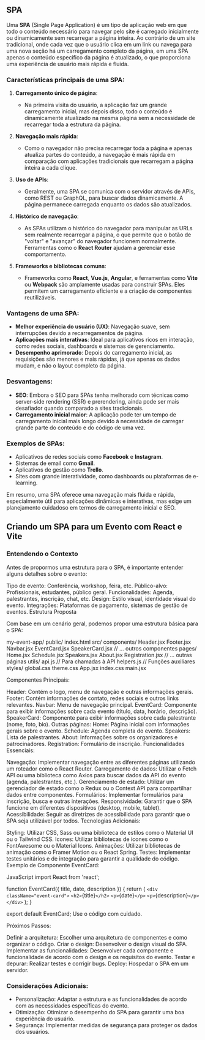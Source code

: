 ## SPA

Uma **SPA** (Single Page Application) é um tipo de aplicação web em que todo o conteúdo necessário para navegar pelo site é carregado inicialmente ou dinamicamente sem recarregar a página inteira. Ao contrário de um site tradicional, onde cada vez que o usuário clica em um link ou navega para uma nova seção há um carregamento completo da página, em uma SPA apenas o conteúdo específico da página é atualizado, o que proporciona uma experiência de usuário mais rápida e fluida.

### Características principais de uma SPA:

1. **Carregamento único de página**:

   - Na primeira visita do usuário, a aplicação faz um grande carregamento inicial, mas depois disso, todo o conteúdo é dinamicamente atualizado na mesma página sem a necessidade de recarregar toda a estrutura da página.
2. **Navegação mais rápida**:

   - Como o navegador não precisa recarregar toda a página e apenas atualiza partes do conteúdo, a navegação é mais rápida em comparação com aplicações tradicionais que recarregam a página inteira a cada clique.
3. **Uso de APIs**:

   - Geralmente, uma SPA se comunica com o servidor através de APIs, como REST ou GraphQL, para buscar dados dinamicamente. A página permanece carregada enquanto os dados são atualizados.
4. **Histórico de navegação**:

   - As SPAs utilizam o histórico do navegador para manipular as URLs sem realmente recarregar a página, o que permite que o botão de "voltar" e "avançar" do navegador funcionem normalmente. Ferramentas como o **React Router** ajudam a gerenciar esse comportamento.
5. **Frameworks e bibliotecas comuns**:

   - Frameworks como **React**, **Vue.js**, **Angular**, e ferramentas como **Vite** ou **Webpack** são amplamente usadas para construir SPAs. Eles permitem um carregamento eficiente e a criação de componentes reutilizáveis.

### Vantagens de uma SPA:

- **Melhor experiência do usuário (UX)**: Navegação suave, sem interrupções devido a recarregamentos de página.
- **Aplicações mais interativas**: Ideal para aplicativos ricos em interação, como redes sociais, dashboards e sistemas de gerenciamento.
- **Desempenho aprimorado**: Depois do carregamento inicial, as requisições são menores e mais rápidas, já que apenas os dados mudam, e não o layout completo da página.

### Desvantagens:

- **SEO**: Embora o SEO para SPAs tenha melhorado com técnicas como server-side rendering (SSR) e prerendering, ainda pode ser mais desafiador quando comparado a sites tradicionais.
- **Carregamento inicial maior**: A aplicação pode ter um tempo de carregamento inicial mais longo devido à necessidade de carregar grande parte do conteúdo e do código de uma vez.

### Exemplos de SPAs:

- Aplicativos de redes sociais como **Facebook** e **Instagram**.
- Sistemas de email como **Gmail**.
- Aplicativos de gestão como **Trello**.
- Sites com grande interatividade, como dashboards ou plataformas de e-learning.

Em resumo, uma SPA oferece uma navegação mais fluida e rápida, especialmente útil para aplicações dinâmicas e interativas, mas exige um planejamento cuidadoso em termos de carregamento inicial e SEO.

## Criando um SPA para um Evento com React e Vite

### Entendendo o Contexto

Antes de propormos uma estrutura para o SPA, é importante entender alguns detalhes sobre o evento:

Tipo de evento: Conferência, workshop, feira, etc.
Público-alvo: Profissionais, estudantes, público geral.
Funcionalidades: Agenda, palestrantes, inscrição, chat, etc.
Design: Estilo visual, identidade visual do evento.
Integrações: Plataformas de pagamento, sistemas de gestão de eventos.
Estrutura Proposta

Com base em um cenário geral, podemos propor uma estrutura básica para o SPA:

my-event-app/
  public/
    index.html
  src/
    components/
      Header.jsx
      Footer.jsx
      Navbar.jsx
      EventCard.jsx
      SpeakerCard.jsx
      // ... outros componentes
    pages/
      Home.jsx
      Schedule.jsx
      Speakers.jsx
      About.jsx
      Registration.jsx
      // ... outras páginas
    utils/
      api.js // Para chamadas à API
      helpers.js // Funções auxiliares
    styles/
      global.css
      theme.css
    App.jsx
    index.css
    main.jsx

Componentes Principais:

Header: Contém o logo, menu de navegação e outras informações gerais.
Footer: Contém informações de contato, redes sociais e outros links relevantes.
Navbar: Menu de navegação principal.
EventCard: Componente para exibir informações sobre cada evento (título, data, horário, descrição).
SpeakerCard: Componente para exibir informações sobre cada palestrante (nome, foto, bio).
Outras páginas:
Home: Página inicial com informações gerais sobre o evento.
Schedule: Agenda completa do evento.
Speakers: Lista de palestrantes.
About: Informações sobre os organizadores e patrocinadores.
Registration: Formulário de inscrição.
Funcionalidades Essenciais:

Navegação: Implementar navegação entre as diferentes páginas utilizando um roteador como o React Router.
Carregamento de dados: Utilizar o Fetch API ou uma biblioteca como Axios para buscar dados da API do evento (agenda, palestrantes, etc.).
Gerenciamento de estado: Utilizar um gerenciador de estado como o Redux ou o Context API para compartilhar dados entre componentes.
Formulários: Implementar formulários para inscrição, busca e outras interações.
Responsividade: Garantir que o SPA funcione em diferentes dispositivos (desktop, mobile, tablet).
Acessibilidade: Seguir as diretrizes de acessibilidade para garantir que o SPA seja utilizável por todos.
Tecnologias Adicionais:

Styling: Utilizar CSS, Sass ou uma biblioteca de estilos como o Material UI ou o Tailwind CSS.
Icones: Utilizar bibliotecas de ícones como o FontAwesome ou o Material Icons.
Animações: Utilizar bibliotecas de animação como o Framer Motion ou o React Spring.
Testes: Implementar testes unitários e de integração para garantir a qualidade do código.
Exemplo de Componente EventCard:

JavaScript
import React from 'react';

function EventCard({ title, date, description }) {
  return (
    `<div className="event-card">`
      `<h2>`{title}`</h2>`
      `<p>`{date}`</p>`
      `<p>`{description}`</p>`
    `</div>`
  );
}

export default EventCard;
Use o código com cuidado.

Próximos Passos:

Definir a arquitetura: Escolher uma arquitetura de componentes e como organizar o código.
Criar o design: Desenvolver o design visual do SPA.
Implementar as funcionalidades: Desenvolver cada componente e funcionalidade de acordo com o design e os requisitos do evento.
Testar e depurar: Realizar testes e corrigir bugs.
Deploy: Hospedar o SPA em um servidor.

### Considerações Adicionais:

* Personalização: Adaptar a estrutura e as funcionalidades de acordo com as necessidades específicas do evento.
* Otimização: Otimizar o desempenho do SPA para garantir uma boa experiência do usuário.
* Segurança: Implementar medidas de segurança para proteger os dados dos usuários.
